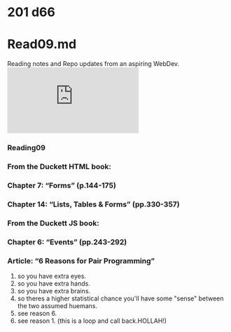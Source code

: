 
# 201 d66
# Read09.md
Reading notes and Repo updates from an aspiring WebDev.
![Type-copy](https://wtf.tw/ref/duckett.pdf)

### Reading09
### From the Duckett HTML book:
### Chapter 7: “Forms” (p.144-175)

### Chapter 14: “Lists, Tables & Forms” (pp.330-357)


### From the Duckett JS book:
### Chapter 6: “Events” (pp.243-292)

### Article: “6 Reasons for Pair Programming”
1. so you have extra eyes.
2. so you have extra hands.
3. so you have extra brains.
4. so theres a higher statistical chance you'll have some "sense" between the two assumed huemans. 
5. see reason 6.
6. see reason 1. (this is a loop and call back.HOLLAH!)

